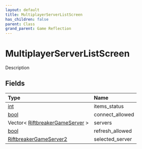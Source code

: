 ```yaml
---
layout: default
title: MultiplayerServerListScreen
has_children: false
parent: Class
grand_parent: Game Reflection
---
```

# MultiplayerServerListScreen
Description 

## Fields
| Type | Name |
|:-------------|:--------------|
| [int](/game-reflection/enums/int.md) | items_status |
| [bool](/game-reflection/components/bool.md) | connect_allowed |
| Vector< [RiftbreakerGameServer](/game-reflection/classes/riftbreaker_game_server.md) > | servers |
| [bool](/game-reflection/components/bool.md) | refresh_allowed |
| [RiftbreakerGameServer2](/game-reflection/components/riftbreaker_game_server2.md) | selected_server |
